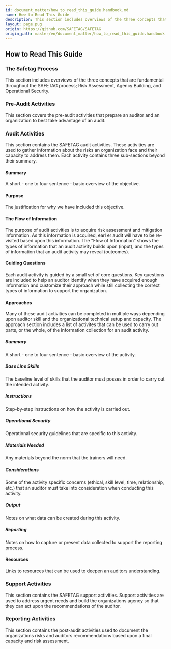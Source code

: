 ```yaml
---
id: document_matter/how_to_read_this_guide.handbook.md
name: How to Read This Guide
description: This section includes overviews of the three concepts that are fundamental throughout the SAFETAG process; Risk Assessment, Agency Building, and Operational Security.### Pre-Audit...
layout: page.pug
origin: https://github.com/SAFETAG/SAFETAG
origin_path: master/en/document_matter/how_to_read_this_guide.handbook.md
---
```

## How to Read This Guide

### The Safetag Process

This section includes overviews of the three concepts that are fundamental throughout the SAFETAG process; Risk Assessment, Agency Building, and Operational Security.

### Pre-Audit Activities

This section covers the pre-audit activities that prepare an auditor and an organization to best take advantage of an audit.

### Audit Activities

This section contains the SAFETAG audit activities. These activities are used to gather information about the risks an organization face and their capacity to address them. Each activity contains three sub-sections beyond their summary.

#### Summary

A short - one to four sentence - basic overview of the objective.

#### Purpose

The justification for why we have included this objective.

#### The Flow of Information

The purpose of audit activities is to acquire risk assessment and mitigation information. As this information is acquired, earl er audit will have to be re-visited based upon this information. The "Flow of Information" shows the types of information that an audit activity builds upon (input), and the types of information that an audit activity may reveal (outcomes).

#### Guiding Questions

Each audit activity is guided by a small set of core questions. Key questions are included to help an auditor identify when they have acquired enough information and customize their approach while still collecting the correct types of information to support the organization.

#### Approaches

Many of these audit activities can be completed in multiple ways depending upon auditor skill and the organizational technical setup and capacity. The approach section includes a list of activites that can be used to carry out parts, or the whole, of the information collection for an audit activity.

##### Summary

A short - one to four sentence - basic overview of the activity.

##### Base Line Skills

The baseline level of skills that the auditor must posses in order to carry out the intended activity.

##### Instructions

Step-by-step instructions on how the activity is carried out.

##### Operational Security

Operational security guidelines that are specific to this activity.

##### Materials Needed

Any materials beyond the norm that the trainers will need.

##### Considerations

Some of the activity specific concerns (ethical, skill level,  time, relationship, etc.) that an auditor must take into consideration when conducting this activity.

##### Output

Notes on what data can be created during this activity.

##### Reporting

Notes on how to capture or present data collected to support the reporting process.

#### Resources

Links to resources that can be used to deepen an auditors understanding.

### Support Activities

This section contains the SAFETAG support activities. Support activities are used to address urgent needs and build the organizations agency so that they can act upon the recommendations of the auditor.

### Reporting Activities

This section contains the post-audit activities used to document the organizations risks and auditors recommendations based upon a final capacity and risk assessment. 


